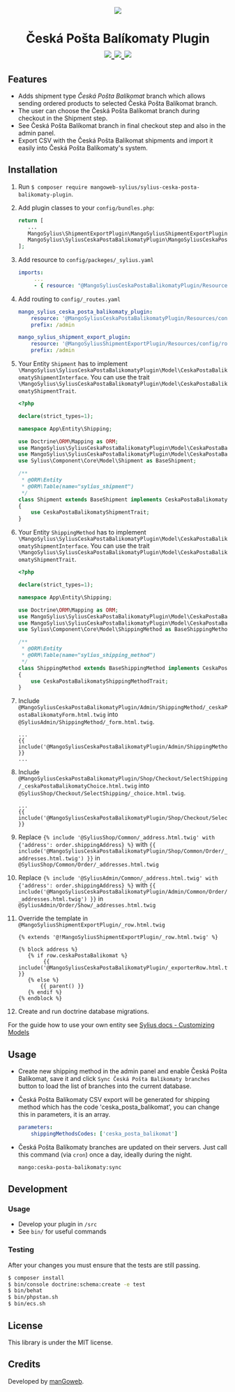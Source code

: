 <p align="center">
    <a href="https://www.mangoweb.cz/en/" target="_blank">
        <img src="https://avatars0.githubusercontent.com/u/38423357?s=200&v=4"/>
    </a>
</p>
<h1 align="center">
    Česká Pošta Balíkomaty Plugin
    <br />
    <a href="https://packagist.org/packages/mangoweb-sylius/sylius-ceska-posta-balikomaty-plugin" title="License" target="_blank">
        <img src="https://img.shields.io/packagist/l/mangoweb-sylius/sylius-ceska-posta-balikomaty-plugin.svg" />
    </a>
    <a href="https://packagist.org/packages/mangoweb-sylius/sylius-ceska-posta-balikomaty-plugin" title="Version" target="_blank">
        <img src="https://img.shields.io/packagist/v/mangoweb-sylius/sylius-ceska-posta-balikomaty-plugin.svg" />
    </a>
    <a href="https://travis-ci.org/mangoweb-sylius/SyliusCeskaPostaBalikomatyPlugin" title="Build status" target="_blank">
        <img src="https://img.shields.io/travis/mangoweb-sylius/SyliusCeskaPostaBalikomatyPlugin/master.svg" />
    </a>
</h1>

## Features

 - Adds shipment type *Česká Pošta Balíkomat* branch which allows sending ordered products to selected Česká Pošta Balíkomat branch.
 - The user can choose the Česká Pošta Balíkomat branch during checkout in the Shipment step.
 - See Česká Pošta Balíkomat branch in final checkout step and also in the admin panel.
 - Export CSV with the Česká Pošta Balíkomat shipments and import it easily into Česká Pošta Balíkomaty's system.

## Installation

1. Run `$ composer require mangoweb-sylius/sylius-ceska-posta-balikomaty-plugin`.
1. Add plugin classes to your `config/bundles.php`:
 
   ```php
   return [
      ...
      MangoSylius\ShipmentExportPlugin\MangoSyliusShipmentExportPlugin::class => ['all' => true],
      MangoSylius\SyliusCeskaPostaBalikomatyPlugin\MangoSyliusCeskaPostaBalikomatyPlugin::class => ['all' => true],
   ];
   ```
  
1. Add resource to `config/packeges/_sylius.yaml`

    ```yaml
    imports:
         ...
         - { resource: "@MangoSyliusCeskaPostaBalikomatyPlugin/Resources/config/resources.yml" }
    ```
   
1. Add routing to `config/_routes.yaml`

    ```yaml
    mango_sylius_ceska_posta_balikomaty_plugin:
        resource: '@MangoSyliusCeskaPostaBalikomatyPlugin/Resources/config/routing.yml'
        prefix: /admin
   
    mango_sylius_shipment_export_plugin:
        resource: '@MangoSyliusShipmentExportPlugin/Resources/config/routing.yml'
        prefix: /admin
    ```
   
1. Your Entity `Shipment` has to implement `\MangoSylius\SyliusCeskaPostaBalikomatyPlugin\Model\CeskaPostaBalikomatyShipmentInterface`. 
   You can use the trait `\MangoSylius\SyliusCeskaPostaBalikomatyPlugin\Model\CeskaPostaBalikomatyShipmentTrait`.
 
   ```php
   <?php 
   
   declare(strict_types=1);
   
   namespace App\Entity\Shipping;
   
   use Doctrine\ORM\Mapping as ORM;
   use MangoSylius\SyliusCeskaPostaBalikomatyPlugin\Model\CeskaPostaBalikomatyShipmentInterface;
   use MangoSylius\SyliusCeskaPostaBalikomatyPlugin\Model\CeskaPostaBalikomatyShipmentTrait;
   use Sylius\Component\Core\Model\Shipment as BaseShipment;
   
   /**
    * @ORM\Entity
    * @ORM\Table(name="sylius_shipment")
    */
   class Shipment extends BaseShipment implements CeskaPostaBalikomatyShipmentInterface
   {
       use CeskaPostaBalikomatyShipmentTrait;
   }
   ```
   
1. Your Entity `ShippingMethod` has to implement `\MangoSylius\SyliusCeskaPostaBalikomatyPlugin\Model\CeskaPostaBalikomatyShipmentInterface`. 
   You can use the trait `\MangoSylius\SyliusCeskaPostaBalikomatyPlugin\Model\CeskaPostaBalikomatyShipmentTrait`.
 
   ```php
   <?php 
   
   declare(strict_types=1);
   
   namespace App\Entity\Shipping;
   
   use Doctrine\ORM\Mapping as ORM;
   use MangoSylius\SyliusCeskaPostaBalikomatyPlugin\Model\CeskaPostaBalikomatyShippingMethodInterface;
   use MangoSylius\SyliusCeskaPostaBalikomatyPlugin\Model\CeskaPostaBalikomatyShippingMethodTrait;
   use Sylius\Component\Core\Model\ShippingMethod as BaseShippingMethod;
   
   /**
    * @ORM\Entity
    * @ORM\Table(name="sylius_shipping_method")
    */
   class ShippingMethod extends BaseShippingMethod implements CeskaPostaBalikomatyShippingMethodInterface
   {
       use CeskaPostaBalikomatyShippingMethodTrait;
   }
   ```

1. Include `@MangoSyliusCeskaPostaBalikomatyPlugin/Admin/ShippingMethod/_ceskaPostaBalikomatyForm.html.twig` into `@SyliusAdmin/ShippingMethod/_form.html.twig`.
 
    ```twig
    ...	
   {{ include('@MangoSyliusCeskaPostaBalikomatyPlugin/Admin/ShippingMethod/_ceskaPostaBalikomatyForm.html.twig') }}
    ...
    ```
   
1. Include `@MangoSyliusCeskaPostaBalikomatyPlugin/Shop/Checkout/SelectShipping/_ceskaPostaBalikomatyChoice.html.twig` into `@SyliusShop/Checkout/SelectShipping/_choice.html.twig`.
 
    ```twig
    ...
   {{ include('@MangoSyliusCeskaPostaBalikomatyPlugin/Shop/Checkout/SelectShipping/_ceskaPostaBalikomatyChoice.html.twig') }}
    ```
   
1. Replace `{% include '@SyliusShop/Common/_address.html.twig' with {'address': order.shippingAddress} %}` with `{{ include('@MangoSyliusCeskaPostaBalikomatyPlugin/Shop/Common/Order/_addresses.html.twig') }}` in `@SyliusShop/Common/Order/_addresses.html.twig`

1. Replace `{% include '@SyliusAdmin/Common/_address.html.twig' with {'address': order.shippingAddress} %}` with `{{ include('@MangoSyliusCeskaPostaBalikomatyPlugin/Admin/Common/Order/_addresses.html.twig') }}` in `@SyliusAdmin/Order/Show/_addresses.html.twig`

1. Override the template in `@MangoSyliusShipmentExportPlugin/_row.html.twig`
    ```twig
   {% extends '@!MangoSyliusShipmentExportPlugin/_row.html.twig' %}
   
   {% block address %}
       {% if row.ceskaPostaBalikomat %}
            {{ include('@MangoSyliusCeskaPostaBalikomatyPlugin/_exporterRow.html.twig') }}
       {% else %}
           {{ parent() }}
       {% endif %}
   {% endblock %}
    ```
   
1. Create and run doctrine database migrations.

For the guide how to use your own entity see [Sylius docs - Customizing Models](https://docs.sylius.com/en/1.6/customization/model.html)

## Usage

* Create new shipping method in the admin panel and enable Česká Pošta Balíkomat, save it and click `Sync Česká Pošta Balíkomaty branches` button to load the list of branches into the current database.
* Česká Pošta Balíkomaty CSV export will be generated for shipping method which has the code 'ceska_posta_balikomat', you can change this in parameters, it is an array.
  ```yaml
  parameters:
      shippingMethodsCodes: ['ceska_posta_balikomat']
  ```
* Česká Pošta Balíkomaty branches are updated on their servers. Just call this command (via `cron`) once a day, ideally during the night.

  ```bash
  mango:ceska-posta-balikomaty:sync
  ```

## Development

### Usage

- Develop your plugin in `/src`
- See `bin/` for useful commands

### Testing


After your changes you must ensure that the tests are still passing.

```bash
$ composer install
$ bin/console doctrine:schema:create -e test
$ bin/behat
$ bin/phpstan.sh
$ bin/ecs.sh
```

License
-------
This library is under the MIT license.

Credits
-------
Developed by [manGoweb](https://www.mangoweb.eu/).
